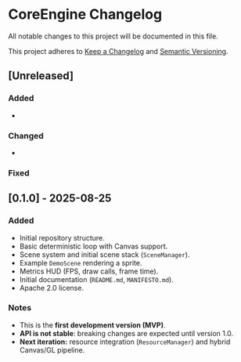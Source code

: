 # CoreEngine Changelog
All notable changes to this project will be documented in this file.

This project adheres to [Keep a Changelog](https://keepachangelog.com/en/1.1.0/)
and [Semantic Versioning](https://semver.org/spec/v2.0.0.html).

## [Unreleased]
### Added
- 
### Changed
- 
### Fixed


## [0.1.0] - 2025-08-25
### Added
- Initial repository structure.
- Basic deterministic loop with Canvas support.
- Scene system and initial scene stack (`SceneManager`).
- Example `DemoScene` rendering a sprite.
- Metrics HUD (FPS, draw calls, frame time).
- Initial documentation (`README.md`, `MANIFESTO.md`).
- Apache 2.0 license.

### Notes
- This is the **first development version (MVP)**.
- **API is not stable**: breaking changes are expected until version 1.0.
- **Next iteration:** resource integration (`ResourceManager`) and hybrid Canvas/GL pipeline.  
